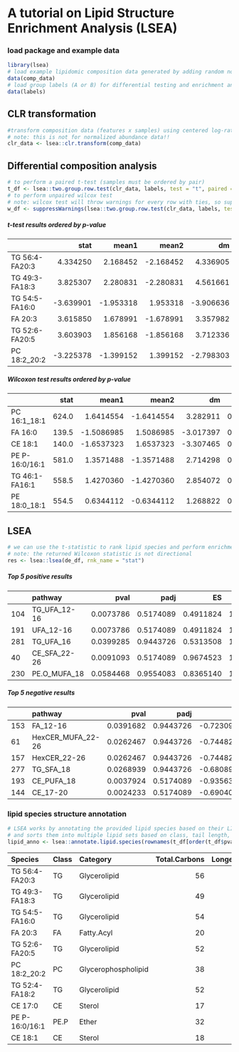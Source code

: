 A tutorial on Lipid Structure Enrichment Analysis (LSEA)
================

### load package and example data

``` r
library(lsea)
# load example lipidomic composition data generated by adding random noise to real data
data(comp_data)
# load group labels (A or B) for differential testing and enrichment analysis
data(labels)
```

## CLR transformation

``` r
#transform composition data (features x samples) using centered log-ratio transformation
# note: this is not for normalized abundance data!!
clr_data <- lsea::clr.transform(comp_data)
```

## Differential composition analysis

``` r
# to perform a paired t-test (samples must be ordered by pair)
t_df <- lsea::two.group.row.test(clr_data, labels, test = "t", paired = TRUE)
# to perform unpaired wilcox test
# note: wilcox test will throw warnings for every row with ties, so suppress those warnings
w_df <- suppressWarnings(lsea::two.group.row.test(clr_data, labels, test = "w", paired = FALSE))
```

##### t-test results ordered by p-value

|                |      stat |     mean1 |     mean2 |        dm |    pvalue |      padj |
|:---------------|----------:|----------:|----------:|----------:|----------:|----------:|
| TG 56:4-FA20:3 |  4.334250 |  2.168452 | -2.168452 |  4.336905 | 0.0001947 | 0.1738581 |
| TG 49:3-FA18:3 |  3.825307 |  2.280831 | -2.280831 |  4.561661 | 0.0007361 | 0.2324484 |
| TG 54:5-FA16:0 | -3.639901 | -1.953318 |  1.953318 | -3.906636 | 0.0011869 | 0.2324484 |
| FA 20:3        |  3.615850 |  1.678991 | -1.678991 |  3.357982 | 0.0012623 | 0.2324484 |
| TG 52:6-FA20:5 |  3.603903 |  1.856168 | -1.856168 |  3.712336 | 0.0013015 | 0.2324484 |
| PC 18:2_20:2   | -3.225378 | -1.399152 |  1.399152 | -2.798303 | 0.0033828 | 0.5034804 |

##### Wilcoxon test results ordered by p-value

|                |  stat |      mean1 |      mean2 |        dm |    pvalue |      padj |
|:---------------|------:|-----------:|-----------:|----------:|----------:|----------:|
| PC 16:1_18:1   | 624.0 |  1.6414554 | -1.6414554 |  3.282911 | 0.0000062 | 0.0055207 |
| FA 16:0        | 139.5 | -1.5086985 |  1.5086985 | -3.017397 | 0.0000831 | 0.0266629 |
| CE 18:1        | 140.0 | -1.6537323 |  1.6537323 | -3.307465 | 0.0000896 | 0.0266629 |
| PE P-16:0/16:1 | 581.0 |  1.3571488 | -1.3571488 |  2.714298 | 0.0001750 | 0.0390769 |
| TG 46:1-FA16:1 | 558.5 |  1.4270360 | -1.4270360 |  2.854072 | 0.0007628 | 0.1362407 |
| PE 18:0_18:1   | 554.5 |  0.6344112 | -0.6344112 |  1.268822 | 0.0009795 | 0.1457757 |

## LSEA

``` r
# we can use the t-statistic to rank lipid species and perform enrichment analysis using the GSEA algorithm
# note: the returned Wilcoxon statistic is not directional
res <- lsea::lsea(de_df, rnk_name = "stat")
```

##### Top 5 positive results

|     | pathway      |      pval |      padj |        ES |      NES |
|:----|:-------------|----------:|----------:|----------:|---------:|
| 104 | TG_UFA_12-16 | 0.0073786 | 0.5174089 | 0.4911824 | 1.706919 |
| 191 | UFA_12-16    | 0.0073786 | 0.5174089 | 0.4911824 | 1.706919 |
| 281 | TG_UFA_16    | 0.0399285 | 0.9443726 | 0.5313508 | 1.558885 |
| 40  | CE_SFA_22-26 | 0.0091093 | 0.5174089 | 0.9674523 | 1.473054 |
| 230 | PE.O_MUFA_18 | 0.0584468 | 0.9554083 | 0.8365140 | 1.440296 |

##### Top 5 negative results

|     | pathway           |      pval |      padj |         ES |       NES |
|:----|:------------------|----------:|----------:|-----------:|----------:|
| 153 | FA_12-16          | 0.0391682 | 0.9443726 | -0.7230966 | -1.553085 |
| 61  | HexCER_MUFA_22-26 | 0.0262467 | 0.9443726 | -0.7448246 | -1.599753 |
| 157 | HexCER_22-26      | 0.0262467 | 0.9443726 | -0.7448246 | -1.599753 |
| 277 | TG_SFA_18         | 0.0268939 | 0.9443726 | -0.6808962 | -1.600026 |
| 193 | CE_PUFA_18        | 0.0037924 | 0.5174089 | -0.9356382 | -1.605770 |
| 144 | CE_17-20          | 0.0024233 | 0.5174089 | -0.6904010 | -1.858534 |

### lipid species structure annotation

``` r
# LSEA works by annotating the provided lipid species based on their LIPIDMAPS-style name
# and sorts them into multiple lipid sets based on class, tail length, and double bonds
lipid_anno <- lsea::annotate.lipid.species(rownames(t_df[order(t_df$pvalue),]))
```

| Species        | Class | Category            | Total.Carbons | Longest.Tail | Total.DBs | Saturation | Chain |
|:---------------|:------|:--------------------|--------------:|-------------:|----------:|:-----------|:------|
| TG 56:4-FA20:3 | TG    | Glycerolipid        |            56 |           20 |         4 | PUFA       | LCFA  |
| TG 49:3-FA18:3 | TG    | Glycerolipid        |            49 |           18 |         3 | PUFA       | LCFA  |
| TG 54:5-FA16:0 | TG    | Glycerolipid        |            54 |           16 |         5 | PUFA       | LCFA  |
| FA 20:3        | FA    | Fatty.Acyl          |            20 |           20 |         3 | PUFA       | LCFA  |
| TG 52:6-FA20:5 | TG    | Glycerolipid        |            52 |           20 |         6 | PUFA       | LCFA  |
| PC 18:2_20:2   | PC    | Glycerophospholipid |            38 |           20 |         4 | PUFA       | LCFA  |
| TG 52:4-FA18:2 | TG    | Glycerolipid        |            52 |           18 |         4 | PUFA       | LCFA  |
| CE 17:0        | CE    | Sterol              |            17 |           17 |         0 | SFA        | LCFA  |
| PE P-16:0/16:1 | PE.P  | Ether               |            32 |           16 |         1 | MUFA       | LCFA  |
| CE 18:1        | CE    | Sterol              |            18 |           18 |         1 | MUFA       | LCFA  |

